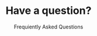 ---
title: "Have a question?"
draft: true
subtitle: "Frequiently Asked Questions"

faq_list:
  - title: "How can I integrate Avocode to my current tool stack?"
    content: 'The Service is provided for free during this pilot project, and is provided "as is" with is not committed to any level of service or availability of the Service.
    
    
    A further If you enter into this agreement on behalf of a company, you hereby agree that the company is responsible under this Agreement for all actions and omissions'

  - title: "How can I use Avocode with cloud documents?"
    content: 'The Service is provided for free during this pilot project, and is provided "as is" with is not committed to any level of service or availability of the Service.'

  - title: "If I cancel, can I archive my designs to keep them safe?"
    content: "A further If you enter into this agreement on behalf of a company, you hereby agree that the company is responsible under this Agreement for all actions and omissions "

  - title: "How can I adjust user permissions & admin provileges?"
    content: "The difference between and premium product consist number of components, plugins, page in each. The Free versions contain only a few elements and pages that."


_build:
  publishResources : false
  render : 'never'
---